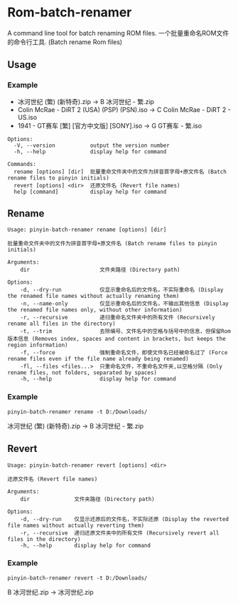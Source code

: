 # Rom-batch-renamer

A command line tool for batch renaming ROM files.
一个批量重命名ROM文件的命令行工具. (Batch rename Rom files)

## Usage


### Example

- 冰河世纪 (繁) (新特奇).zip -> B 冰河世纪 - 繁.zip
- Colin McRae - DiRT 2 (USA) (PSP) (PSN).iso -> C Colin McRae - DiRT 2 - US.iso
- 1941 - GT赛车 [繁] [官方中文版] [SONY].iso -> G GT赛车 - 繁.iso

```
Options:
  -V, --version           output the version number
  -h, --help              display help for command

Commands:
  rename [options] [dir]  批量重命文件夹中的文件为拼音首字母+原文件名 (Batch rename files to pinyin initials)
  revert [options] <dir>  还原文件名 (Revert file names)
  help [command]          display help for command
```

## Rename

```
Usage: pinyin-batch-renamer rename [options] [dir]

批量重命文件夹中的文件为拼音首字母+原文件名 (Batch rename files to pinyin initials)

Arguments:
    dir                      文件夹路径 (Directory path)

Options:
    -d, --dry-run            仅显示重命名后的文件名，不实际重命名 (Display the renamed file names without actually renaming them)
    -n, --name-only          仅显示重命名后的文件名，不输出其他信息 (Display the renamed file names only, without other information)
    -r, --recursive          递归重命名文件夹中的所有文件 (Recursively rename all files in the directory)
    -t, --trim               去除编号、文件名中的空格与括号中的信息，但保留Rom版本信息 (Removes index, spaces and content in brackets, but keeps the region information)
    -f, --force              强制重命名文件，即使文件名已经被命名过了 (Force rename files even if the file name already being renamed)
    -fl, --files <files...>  只重命名文件，不重命名文件夹,以空格分隔 (Only rename files, not folders, separated by spaces)
    -h, --help               display help for command
```

### Example
`pinyin-batch-renamer rename -t D:/Downloads/`

冰河世纪 (繁) (新特奇).zip -> B 冰河世纪 - 繁.zip

## Revert

```
Usage: pinyin-batch-renamer revert [options] <dir>

还原文件名 (Revert file names)

Arguments:
    dir              文件夹路径 (Directory path)

Options:
    -d, --dry-run    仅显示还原后的文件名，不实际还原 (Display the reverted file names without actually reverting them)
    -r, --recursive  递归还原文件夹中的所有文件 (Recursively revert all files in the directory)
    -h, --help       display help for command
```

### Example
`pinyin-batch-renamer revert -t D:/Downloads/`

B 冰河世纪.zip -> 冰河世纪.zip
